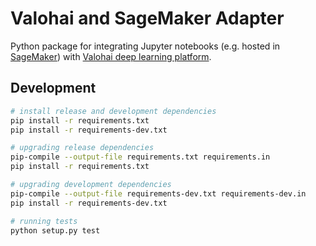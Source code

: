 # Valohai and SageMaker Adapter

Python package for integrating Jupyter notebooks 
(e.g. hosted in [SageMaker](https://aws.amazon.com/sagemaker/)) 
with [Valohai deep learning platform](https://valohai.com/).

## Development

```bash
# install release and development dependencies
pip install -r requirements.txt
pip install -r requirements-dev.txt

# upgrading release dependencies
pip-compile --output-file requirements.txt requirements.in
pip install -r requirements.txt

# upgrading development dependencies
pip-compile --output-file requirements-dev.txt requirements-dev.in
pip install -r requirements-dev.txt

# running tests
python setup.py test
```
